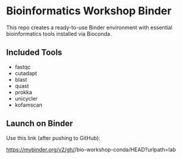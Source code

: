# Bioinformatics Workshop Binder

This repo creates a ready-to-use Binder environment with essential bioinformatics tools installed via Bioconda.

## Included Tools
- fastqc
- cutadapt
- blast
- quast
- prokka
- unicycler
- kofamscan

## Launch on Binder
Use this link (after pushing to GitHub):

https://mybinder.org/v2/gh/<your-username>/bio-workshop-conda/HEAD?urlpath=lab

